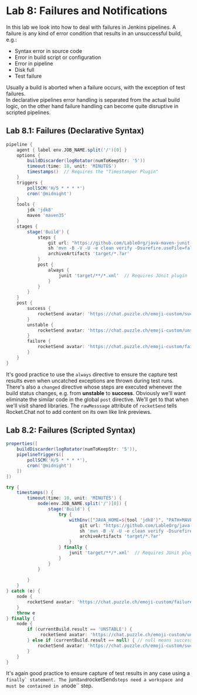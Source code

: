 Lab 8: Failures and Notifications
=================================

In this lab we look into how to deal with failures in Jenkins pipelines. A failure is
any kind of error condition that results in an unsuccessful build, e.g.:
* Syntax error in source code
* Error in build script or configuration
* Error in pipeline
* Disk full
* Test failure

Usually a build is aborted when a failure occurs, with the exception of test failures.  
In declarative pipelines error handling is separated from the actual build logic,
on the other hand failure handling can become quite disruptive in scripted pipelines.

Lab 8.1: Failures (Declarative Syntax)
--------------------------------------

```groovy
pipeline {
    agent { label env.JOB_NAME.split('/')[0] }
    options {
        buildDiscarder(logRotator(numToKeepStr: '5'))
        timeout(time: 10, unit: 'MINUTES')
        timestamps()  // Requires the "Timestamper Plugin"
    }
    triggers {
        pollSCM('H/5 * * * *')
        cron('@midnight')
    }
    tools {
        jdk 'jdk8'
        maven 'maven35'
    }
    stages {
        stage('Build') {
            steps {
                git url: "https://github.com/LableOrg/java-maven-junit-helloworld"
                sh 'mvn -B -V -U -e clean verify -Dsurefire.useFile=false'
                archiveArtifacts 'target/*.?ar'
            }
            post {
                always {
                    junit 'target/**/*.xml'  // Requires JUnit plugin
                }
            }
        }
    }
    post {
        success {
            rocketSend avatar: 'https://chat.puzzle.ch/emoji-custom/success.png', message: "Build success - ${env.JOB_NAME} ${env.BUILD_NUMBER} (<${env.BUILD_URL}|Open>)", rawMessage: true
        }
        unstable {
            rocketSend avatar: 'https://chat.puzzle.ch/emoji-custom/unstable.png', message: "Build unstable - ${env.JOB_NAME} ${env.BUILD_NUMBER} (<${env.BUILD_URL}|Open>)", rawMessage: true 
        }
        failure {
            rocketSend avatar: 'https://chat.puzzle.ch/emoji-custom/failure.png', message: "Build failure - ${env.JOB_NAME} ${env.BUILD_NUMBER} (<${env.BUILD_URL}|Open>)", rawMessage: true 
        }
    }
}
```

It's good practice to use the ``always`` directive to ensure the capture test results even when uncatched exceptions
are thrown during test runs. There's also a ``changed`` directive whose steps are executed whenever the build status changes,
e.g. from **unstable** to **success**.
Obviously we'll want eliminate the similar code in the global ``post`` directive. We'll get to that
when we'll visit shared libraries.
The ``rawMesssage`` attribute of ``rocketSend`` tells Rocket.Chat not to add content
on its own like link previews.

Lab 8.2: Failures (Scripted Syntax)
-----------------------------------

```groovy
properties([
    buildDiscarder(logRotator(numToKeepStr: '5')),
    pipelineTriggers([
        pollSCM('H/5 * * * *'),
        cron('@midnight')
    ])
])

try {
    timestamps() {
        timeout(time: 10, unit: 'MINUTES') {
            node(env.JOB_NAME.split('/')[0]) {
                stage('Build') {
                    try {
                        withEnv(["JAVA_HOME=${tool 'jdk8'}", "PATH+MAVEN=${tool 'maven35'}/bin:${env.JAVA_HOME}/bin"]) {
                            git url: "https://github.com/LableOrg/java-maven-junit-helloworld"
                            sh 'mvn -B -V -U -e clean verify -Dsurefire.useFile=false'
                            archiveArtifacts 'target/*.?ar'
                        }
                    } finally {
                        junit 'target/**/*.xml'  // Requires JUnit plugin
                    }
                }
            }
            
        }
    }
} catch (e) {
    node {
        rocketSend avatar: 'https://chat.puzzle.ch/emoji-custom/failure.png', message: "Build failure - ${env.JOB_NAME} ${env.BUILD_NUMBER} (<${env.BUILD_URL}|Open>)", rawMessage: true 
    }
    throw e
} finally {
    node {
        if (currentBuild.result == 'UNSTABLE') {
             rocketSend avatar: 'https://chat.puzzle.ch/emoji-custom/unstable.png', message: "Build unstable - ${env.JOB_NAME} ${env.BUILD_NUMBER} (<${env.BUILD_URL}|Open>)", rawMessage: true 
        } else if (currentBuild.result == null) { // null means success
            rocketSend avatar: 'https://chat.puzzle.ch/emoji-custom/success.png', message: "Build success - ${env.JOB_NAME} ${env.BUILD_NUMBER} (<${env.BUILD_URL}|Open>)", rawMessage: true
        }
    }
}
```

It's again good practice to ensure capture of test results in any case using a ``finally` statement.
The ``junit`` and ``rocketSend`` steps need a workspace and must be contained in a ``node`` step.

